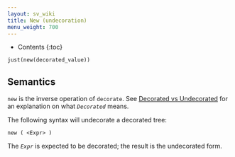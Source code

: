 ```yaml
---
layout: sv_wiki
title: New (undecoration)
menu_weight: 700
---
```


* Contents
{:toc}

```
just(new(decorated_value))
```

## Semantics

`new` is the inverse operation of `decorate`. See [Decorated vs Undecorated](/silver/concepts/decorated-vs-undecorated/) for an explanation on what _`Decorated`_ means.

The following syntax will undecorate a decorated tree:

```
new ( <Expr> )
```

The _`Expr`_ is expected to be decorated; the result is the undecorated form.
